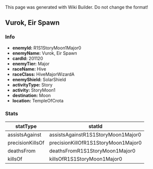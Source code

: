 <span class="wiki-builder">This page was generated with Wiki Builder. Do not change the format!</span>

## Vurok, Eir Spawn
### Info
* **enemyId:** R1S1StoryMoon1Major0
* **enemyName:** Vurok, Eir Spawn
* **cardId:** 201120
* **enemyTier:** Major
* **raceName:** Hive
* **raceClass:** HiveMajorWizardA
* **enemyShield:** SolarShield
* **activityType:** Story
* **activity:** StoryMoon1
* **destination:** Moon
* **location:** TempleOfCrota

### Stats
statType | statId
-------- | ------
assistsAgainst | assistsAgainstR1S1StoryMoon1Major0
precisionKillsOf | precisionKillOfR1S1StoryMoon1Major0
deathsFrom | deathsFromR1S1StoryMoon1Major0
killsOf | killsOfR1S1StoryMoon1Major0

